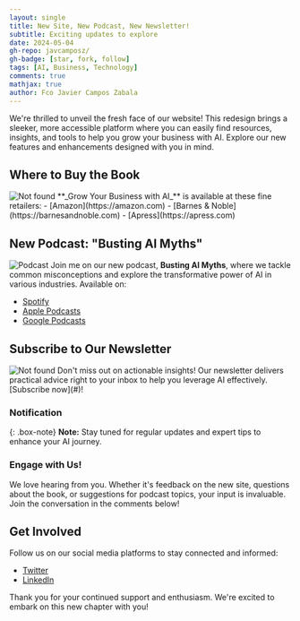 ```yaml
---
layout: single
title: New Site, New Podcast, New Newsletter!
subtitle: Exciting updates to explore
date: 2024-05-04
gh-repo: javcamposz/
gh-badge: [star, fork, follow]
tags: [AI, Business, Technology]
comments: true
mathjax: true
author: Fco Javier Campos Zabala
---
```


We're thrilled to unveil the fresh face of our website! This redesign brings a sleeker, more accessible platform where you can easily find resources, insights, and tools to help you grow your business with AI. Explore our new features and enhancements designed with you in mind.

## Where to Buy the Book
<img src="{{ 'assets/img/book-cover.jpg' | relative_url }}" alt="Not found" />
**_Grow Your Business with AI_** is available at these fine retailers:
- [Amazon](https://amazon.com)
- [Barnes & Noble](https://barnesandnoble.com)
- [Apress](https://apress.com)

## New Podcast: "Busting AI Myths"
![Podcast](https://shows.acast.com/mythbusters-ai-edition-for-adtech-pioneers)
Join me on our new podcast, **Busting AI Myths**, where we tackle common misconceptions and explore the transformative power of AI in various industries. Available on:
- [Spotify](https://spotify.com)
- [Apple Podcasts](https://apple.com/apple-podcasts/)
- [Google Podcasts](https://podcasts.google.com/)

## Subscribe to Our Newsletter
<img src="{{ 'assets/img/newsletter.png' | relative_url }}" alt="Not found" />
Don't miss out on actionable insights! Our newsletter delivers practical advice right to your inbox to help you leverage AI effectively. [Subscribe now](#)!

### Notification

{: .box-note}
**Note:** Stay tuned for regular updates and expert tips to enhance your AI journey.

### Engage with Us!
We love hearing from you. Whether it's feedback on the new site, questions about the book, or suggestions for podcast topics, your input is invaluable. Join the conversation in the comments below!

## Get Involved
Follow us on our social media platforms to stay connected and informed:
- [Twitter](https://twitter.com/)
- [LinkedIn](https://linkedin.com/)

Thank you for your continued support and enthusiasm. We're excited to embark on this new chapter with you!
